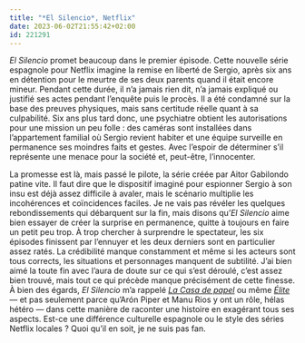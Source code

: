 ```yaml
---
title: "*El Silencio*, Netflix"
date: 2023-06-02T21:55:42+02:00
id: 221291 
---
```


*El Silencio* promet beaucoup dans le premier épisode. Cette nouvelle série espagnole pour Netflix imagine la remise en liberté de Sergio, après six ans en détention pour le meurtre de ses deux parents quand il était encore mineur. Pendant cette durée, il n’a jamais rien dit, n’a jamais expliqué ou justifié ses actes pendant l’enquête puis le procès. Il a été condamné sur la base des preuves physiques, mais sans certitude réelle quant à sa culpabilité. Six ans plus tard donc, une psychiatre obtient les autorisations pour une mission un peu folle : des caméras sont installées dans l’appartement familial où Sergio revient habiter et une équipe surveille en permanence ses moindres faits et gestes. Avec l’espoir de déterminer s’il représente une menace pour la société et, peut-être, l’innocenter. 

La promesse est là, mais passé le pilote, la série créée par Aitor Gabilondo patine vite. Il faut dire que le dispositif imaginé pour espionner Sergio à son insu est déjà assez difficile à avaler, mais le scénario multiplie les incohérences et coïncidences faciles. Je ne vais pas révéler les quelques rebondissements qui débarquent sur la fin, mais disons qu’*El Silencio* aime bien essayer de créer la surprise en permanence, quitte à toujours en faire un petit peu trop. À trop chercher à surprendre le spectateur, les six épisodes finissent par l’ennuyer et les deux derniers sont en particulier assez ratés. La crédibilité manque constamment et même si les acteurs sont tous corrects, les situations et personnages manquent de subtilité. J’ai bien aimé la toute fin avec l’aura de doute sur ce qui s’est déroulé, c’est assez bien trouvé, mais tout ce qui précède manque précisément de cette finesse. À bien des égards, *El Silencio* m’a rappelé [*La Casa de papel*](https://voiretmanger.fr/casa-papel-pina-antena-3/) ou même [*Élite*](https://voiretmanger.fr/elite-madrona-montero-netflix/) — et pas seulement parce qu’Arón Piper et Manu Rios y ont un rôle, hélas hétéro — dans cette manière de raconter une histoire en exagérant tous ses aspects. Est-ce une différence culturelle espagnole ou le style des séries Netflix locales ? Quoi qu’il en soit, je ne suis pas fan.

